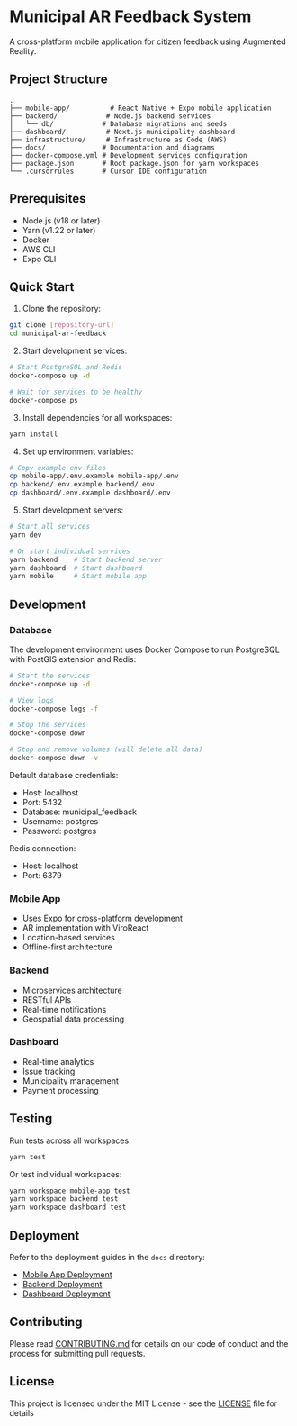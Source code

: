 # Municipal AR Feedback System

A cross-platform mobile application for citizen feedback using Augmented Reality.

## Project Structure

```
.
├── mobile-app/          # React Native + Expo mobile application
├── backend/            # Node.js backend services
│   └── db/            # Database migrations and seeds
├── dashboard/          # Next.js municipality dashboard
├── infrastructure/     # Infrastructure as Code (AWS)
├── docs/              # Documentation and diagrams
├── docker-compose.yml # Development services configuration
├── package.json       # Root package.json for yarn workspaces
└── .cursorrules       # Cursor IDE configuration
```

## Prerequisites

- Node.js (v18 or later)
- Yarn (v1.22 or later)
- Docker
- AWS CLI
- Expo CLI

## Quick Start

1. Clone the repository:
```bash
git clone [repository-url]
cd municipal-ar-feedback
```

2. Start development services:
```bash
# Start PostgreSQL and Redis
docker-compose up -d

# Wait for services to be healthy
docker-compose ps
```

3. Install dependencies for all workspaces:
```bash
yarn install
```

4. Set up environment variables:
```bash
# Copy example env files
cp mobile-app/.env.example mobile-app/.env
cp backend/.env.example backend/.env
cp dashboard/.env.example dashboard/.env
```

5. Start development servers:
```bash
# Start all services
yarn dev

# Or start individual services
yarn backend    # Start backend server
yarn dashboard  # Start dashboard
yarn mobile     # Start mobile app
```

## Development

### Database
The development environment uses Docker Compose to run PostgreSQL with PostGIS extension and Redis:

```bash
# Start the services
docker-compose up -d

# View logs
docker-compose logs -f

# Stop the services
docker-compose down

# Stop and remove volumes (will delete all data)
docker-compose down -v
```

Default database credentials:
- Host: localhost
- Port: 5432
- Database: municipal_feedback
- Username: postgres
- Password: postgres

Redis connection:
- Host: localhost
- Port: 6379

### Mobile App
- Uses Expo for cross-platform development
- AR implementation with ViroReact
- Location-based services
- Offline-first architecture

### Backend
- Microservices architecture
- RESTful APIs
- Real-time notifications
- Geospatial data processing

### Dashboard
- Real-time analytics
- Issue tracking
- Municipality management
- Payment processing

## Testing

Run tests across all workspaces:
```bash
yarn test
```

Or test individual workspaces:
```bash
yarn workspace mobile-app test
yarn workspace backend test
yarn workspace dashboard test
```

## Deployment

Refer to the deployment guides in the `docs` directory:
- [Mobile App Deployment](./docs/mobile-app-deployment.md)
- [Backend Deployment](./docs/backend-deployment.md)
- [Dashboard Deployment](./docs/dashboard-deployment.md)

## Contributing

Please read [CONTRIBUTING.md](./CONTRIBUTING.md) for details on our code of conduct and the process for submitting pull requests.

## License

This project is licensed under the MIT License - see the [LICENSE](LICENSE) file for details 